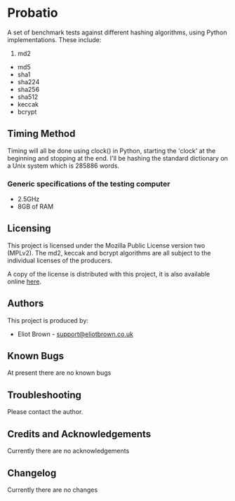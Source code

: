 Probatio
========

A set of benchmark tests against different hashing algorithms, using Python implementations.
These include:

1. md2
+ md5
+ sha1
+ sha224
+ sha256
+ sha512
+ keccak
+ bcrypt

Timing Method
-------------

Timing will all be done using clock() in Python, starting the 'clock' at the beginning and stopping at the end. I'll be hashing the standard dictionary on a Unix system which is 285886 words.

### Generic specifications of the testing computer
* 2.5GHz
* 8GB of RAM

Licensing
---------
This project is licensed under the Mozilla Public License version two (MPLv2). The md2, keccak and bcrypt algorithms are all subject to the individual licenses of the producers.

A copy of the license is distributed with this project, it is also available online [here](http://www.mozilla.org/MPL/2.0/).

Authors
-------
This project is produced by:

* Eliot Brown - <support@eliotbrown.co.uk>

Known Bugs
----------
At present there are no known bugs

Troubleshooting
---------------
Please contact the author.

Credits and Acknowledgements
----------------------------
Currently there are no acknowledgements

Changelog
---------
Currently there are no changes
